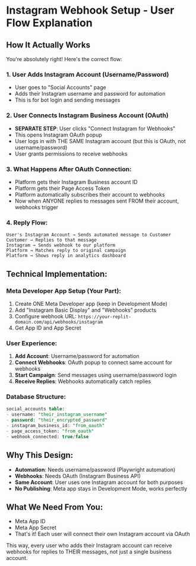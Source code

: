 # Instagram Webhook Setup - User Flow Explanation

## How It Actually Works

You're absolutely right! Here's the correct flow:

### 1. User Adds Instagram Account (Username/Password)
- User goes to "Social Accounts" page
- Adds their Instagram username and password for automation
- This is for bot login and sending messages

### 2. User Connects Instagram Business Account (OAuth)
- **SEPARATE STEP**: User clicks "Connect Instagram for Webhooks" 
- This opens Instagram OAuth popup
- User logs in with THE SAME Instagram account (but this is OAuth, not username/password)
- User grants permissions to receive webhooks

### 3. What Happens After OAuth Connection:
- Platform gets their Instagram Business account ID
- Platform gets their Page Access Token
- Platform automatically subscribes their account to webhooks
- Now when ANYONE replies to messages sent FROM their account, webhooks trigger

### 4. Reply Flow:
```
User's Instagram Account → Sends automated message to Customer
Customer → Replies to that message  
Instagram → Sends webhook to our platform
Platform → Matches reply to original campaign
Platform → Shows reply in analytics dashboard
```

## Technical Implementation:

### Meta Developer App Setup (Your Part):
1. Create ONE Meta Developer app (keep in Development Mode)
2. Add "Instagram Basic Display" and "Webhooks" products
3. Configure webhook URL: `https://your-replit-domain.com/api/webhooks/instagram`
4. Get App ID and App Secret

### User Experience:
1. **Add Account**: Username/password for automation
2. **Connect Webhooks**: OAuth popup to connect same account for webhooks
3. **Start Campaign**: Send messages using username/password login
4. **Receive Replies**: Webhooks automatically catch replies

### Database Structure:
```sql
social_accounts table:
- username: "their_instagram_username" 
- password: "their_encrypted_password"
- instagram_business_id: "from_oauth"
- page_access_token: "from_oauth" 
- webhook_connected: true/false
```

## Why This Design:
- **Automation**: Needs username/password (Playwright automation)
- **Webhooks**: Needs OAuth (Instagram Business API)
- **Same Account**: User uses one Instagram account for both purposes
- **No Publishing**: Meta app stays in Development Mode, works perfectly

## What We Need From You:
- Meta App ID
- Meta App Secret  
- That's it! Each user will connect their own Instagram account via OAuth

This way, every user who adds their Instagram account can receive webhooks for replies to THEIR messages, not just a single business account.